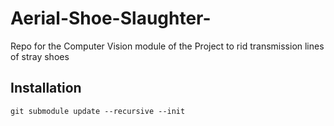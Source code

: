 # Aerial-Shoe-Slaughter-
Repo for the Computer Vision module of the Project to rid transmission lines of stray shoes 

## Installation

```
git submodule update --recursive --init
```
